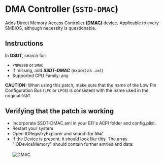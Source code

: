 # DMA Controller (`SSTD-DMAC`)
Adds Direct Memory Access Controller [**(DMAC)**](https://binaryterms.com/direct-memory-access-dma.html) device. Applicable to every SMBIOS, although necessity is questionable.

## Instructions

In **DSDT**, search for:

- `PNP0200` or `DMAC`
-  If missing, add ***SSDT-DMAC*** (export as `.aml`)
-  Supported CPU Family: any

**CAUTION:** When using this patch, make sure that the name of the Low Pin Configuration Bus (`LPC` or `LPCB`) is consistent with the name used in the original `DSDT`.

## Verifying that the patch is working
- Incorporate SSDT-DMAC.aml in your EFI's ACPI folder and config.plist.
- Restart your system 
- Open IORegistryExplorer and search for `DMAC`
- If the Device is present, it should look like this. The array "IODeviceMemory" should contain further entries and data:</br></br>
  ![DMAC](https://user-images.githubusercontent.com/76865553/141217597-78d7dcbb-2a7a-4910-a607-b1ec7e780d35.png)
